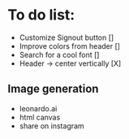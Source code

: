# To do list:

- Customize Signout button []
- Improve colors from header []
- Search for a cool font []
- Header -> center vertically [X]

## Image generation

- leonardo.ai
- html canvas
- share on instagram
